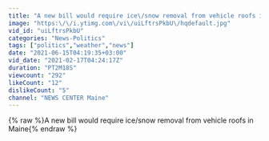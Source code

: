 ```yaml
---
title: "A new bill would require ice\/snow removal from vehicle roofs in Maine"
image: "https:\/\/i.ytimg.com\/vi\/uiLftrsPkbU\/hqdefault.jpg"
vid_id: "uiLftrsPkbU"
categories: "News-Politics"
tags: ["politics","weather","news"]
date: "2021-06-15T04:19:35+03:00"
vid_date: "2021-02-17T04:24:17Z"
duration: "PT2M18S"
viewcount: "292"
likeCount: "12"
dislikeCount: "5"
channel: "NEWS CENTER Maine"
---
```

{% raw %}A new bill would require ice/snow removal from vehicle roofs in Maine{% endraw %}
